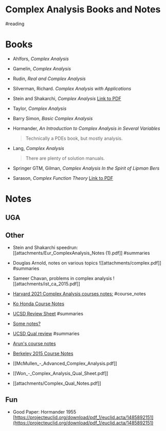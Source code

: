# Complex Analysis Books and Notes

#reading 

# Books

- Ahlfors, *Complex Analysis*
- Gamelin, *Complex Analysis*
- Rudin, *Real and Complex Analysis*
- Silverman, Richard. *Complex Analysis with Applications*

- Stein and Shakarchi, *Complex Analysis*
	[Link to PDF](https://www.dropbox.com/s/exajprkvbqjxgx3/Complex%20Analysis%20%28Stein%20and%20Shakarchi%20II%29%20-%20Elias%20M.%20Stein%2C%20Rami%20Shakarchi.pdf?dl=0)

- Taylor, *Complex Analysis*
- Barry Simon, *Basic Complex Analysis*
- Hormander, *An Introduction to Complex Analysis in Several Variables*

	> Technically a PDEs book, but mostly analysis.

- Lang, *Complex Analysis*

	> There are plenty of solution manuals.

- Springer GTM, Gilman, *Complex Analysis
In the Spirit of Lipman Bers*

- Sarason, *Complex Function Theory*
	[Link to PDF](https://www.dropbox.com/s/3atiop7trmmh1d2/Complex%20Function%20Theory%20-%20Sarason.pdf?dl=0)


# Notes

## UGA

## Other

- Stein and Shakarchi speedrun: 
	[[attachments/Eur_ComplexAnalysis_Notes (1).pdf]]
#summaries 

- Douglas Arnold, notes on various topics
![[attachments/complex.pdf]]
#summaries

- Sameer Chavan, problems in complex analysis
![[attachments/ist_ca_2015.pdf]]

- [Harvard 2021 Complex Analysis courses notes:](http://people.math.harvard.edu/~ctm/papers/home/text/class/harvard/213a/course/course.pdf)
	#course_notes
	
- [Ko Honda Course Notes](https://www.math.ucla.edu/~honda/math520/notes.pdf)

- [UCSD Review Sheet](http://www.math.ucsd.edu/~rwon/files/qualprep/complex.pdf)
	#summaries 

- [Some notes?](https://dec41.user.srcf.net/notes/IB_L/complex_analysis.pdf)

- [UCSD Qual review](http://www.math.ucsd.edu/~rwon/files/qualprep/complex.pdf)
	#summaries 
	
- [Arun's course notes](https://web.ma.utexas.edu/users/a.debray/lecture_notes/116notes.pdf)

- [Berkeley 2015 Course Notes](https://web.mst.edu/~jcmcfd/Complex-Analysis.pdf)
- [[McMullen_-_Advanced_Complex_Analysis.pdf]]
- [[Won_-_Complex_Analysis_Qual_Sheet.pdf]]
- [[attachments/Complex_Qual_Notes.pdf]]

## Fun

- Good Paper: Hormander 1955
[https://projecteuclid.org/download/pdf_1/euclid.acta/1485892151](https://projecteuclid.org/download/pdf_1/euclid.acta/1485892151)